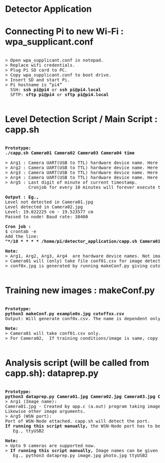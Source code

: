 # Detector Application

# Connecting Pi to new Wi-Fi : wpa_supplicant.conf
<pre>

> Open wpa_supplicant.conf in notepad. 
> Replace wifi credentials.
> Plug Pi SD card to PC.
> Copy wpa_supplicant.conf to boot drive.
> Insert SD and start Pi.
> Pi hostname is “pi4”   
  SSH: <b>ssh pi@pi4</b> or <b>ssh pi@<span></span>pi4.local</b>  
  SFTP: <b>sftp pi@pi4</b> or <b>sftp pi@<span></span>pi4.local</b> 
  
</pre>

# Level Detection Script / Main Script : capp.sh
<pre>

<b>Prototype:
./capp.sh Camera01 Camera02 Camera03 Camera04 time </b>

> Arg1 : Camera UART(USB to TTL) hardware device name. Here ‘Camera01’
> Arg2 : Camera UART(USB to TTL) hardware device name. Here ‘Camera02’
> Arg3 : Camera UART(USB to TTL) hardware device name. Here ‘Camera03’
> Arg4 : Camera UART(USB to TTL) hardware device name. Here ‘Camera04’
> Arg5 : Last digit of minute of current timestamp. 
         Cronjob for every 10 minutes will forever execute the script every 10 minutes.

<b>Output : Eg.,</b>
Level not detected in Camera01.jpg
Level detected in Camera02.jpg
Level: 19.022225 cm - 19.523577 cm
Passed to node! Baud rate: 38400

<b>Cron job :</b>  
$ crontab -e  
Add the line:   
<b>"*/10 * * * * /home/pi/detector_application/capp.sh Camera01 Camera02 Camera03 Camera04 0 >> /home/pi/detector_application/cronLog.txt 2>&1"</b>   

<b>Note:</b>   
> Arg1, Arg2, Arg3, Arg4  are hardware device names. Not image names with .jpg extension. 
> Camera01 will (only) take file conf01.csv for image detection. Likewise the other devices.
> conf0x.jpg is generated by running makeConf.py giving cutoff0y.csv (x and y need not be same)

</pre>

# Training new images : makeConf.py
 
<pre>

<b>Prototype:  
python3 makeConf.py example0x.jpg cutoffxx.csv</b> 
Output: Will generate conf0x.csv. The name is dependent only on the last digit of camera image names. 

<b>Note:</b>  
> Camera01 will take conf01.csv only.   
> For Camera02,  If training conditions/image is same, copy conf01.csv as conf02.csv  

</pre>

# Analysis script (will be called from capp.sh): dataprep.py
<pre>

<b>Prototype: 
python3 dataprep.py Camera01.jpg Camera02.jpg Camera03.jpg Camera04.jpg WSN-tty </b>   
> Arg1 (Image name): 
Camera01.jpg - Created by app.c (a.out) program taking image from device Camera01
Likewise other image arguments.
> Arg5 (WSN port): 
Port of WSN-Node attached. capp.sh will detect the port. 
<b>If running this script manually,</b> the WSN-Node port has to be manually found out and given as arg3. 
   Eg., ttyUSB2

<b>Note:</b>
> Upto 9 cameras are supported now. 
> <b>If running this script manually,</b> Image names can be given without any name constraints. 
   Eg., python3 dataprep.py image.jpg photo.jpg ttyUSB2
   
</pre>

